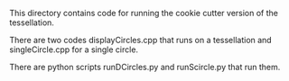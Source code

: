 This directory contains code for running the cookie cutter version of the tessellation.

There are two codes displayCircles.cpp that runs on a tessellation and singleCircle.cpp for a single circle.

There are python scripts runDCircles.py and runScircle.py that run them.
